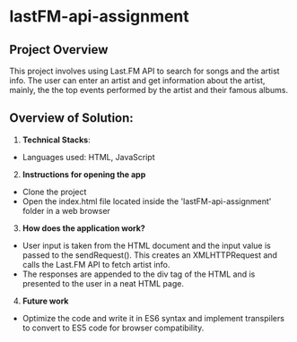 # lastFM-api-assignment

## Project Overview

This project involves using Last.FM API to search for songs and the artist info. The user can enter an artist and get information about the artist, mainly, the the top events performed by the artist and their famous albums.

## Overview of Solution:

1. **Technical Stacks**:
  - Languages used: HTML, JavaScript

2. **Instructions for opening the app**
  - Clone the project
  - Open the index.html file located inside the 'lastFM-api-assignment' folder in a web browser


3. **How does the application work?**
  - User input is taken from the HTML document and the input value is passed to the sendRequest(). This creates an XMLHTTPRequest and calls the Last.FM API to fetch artist info.
  - The responses are appended to the div tag of the HTML and is presented to the user in a neat HTML page.
  
4. **Future work**
  - Optimize the code and write it in ES6 syntax and implement transpilers to convert to ES5 code for browser compatibility.

